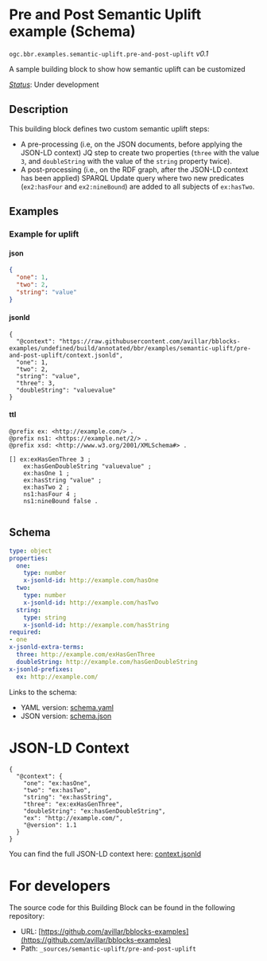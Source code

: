 
# Pre and Post Semantic Uplift example (Schema)

`ogc.bbr.examples.semantic-uplift.pre-and-post-uplift` *v0.1*

A sample building block to show how semantic uplift can be customized

[*Status*](http://www.opengis.net/def/status): Under development

## Description

This building block defines two custom semantic uplift steps:

* A pre-processing (i.e, on the JSON documents, before applying the JSON-LD context) JQ step to create two
  properties (`three` with the value `3`, and `doubleString` with the value of the `string` property twice).
* A post-processing (i.e., on the RDF graph, after the JSON-LD context has been applied) SPARQL Update
  query where two new predicates (`ex2:hasFour` and `ex2:nineBound`) are added to all subjects of `ex:hasTwo`.

## Examples

### Example for uplift
#### json
```json
{
  "one": 1,
  "two": 2,
  "string": "value"
}
```

#### jsonld
```jsonld
{
  "@context": "https://raw.githubusercontent.com/avillar/bblocks-examples/undefined/build/annotated/bbr/examples/semantic-uplift/pre-and-post-uplift/context.jsonld",
  "one": 1,
  "two": 2,
  "string": "value",
  "three": 3,
  "doubleString": "valuevalue"
}
```

#### ttl
```ttl
@prefix ex: <http://example.com/> .
@prefix ns1: <https://example.net/2/> .
@prefix xsd: <http://www.w3.org/2001/XMLSchema#> .

[] ex:exHasGenThree 3 ;
    ex:hasGenDoubleString "valuevalue" ;
    ex:hasOne 1 ;
    ex:hasString "value" ;
    ex:hasTwo 2 ;
    ns1:hasFour 4 ;
    ns1:nineBound false .


```

## Schema

```yaml
type: object
properties:
  one:
    type: number
    x-jsonld-id: http://example.com/hasOne
  two:
    type: number
    x-jsonld-id: http://example.com/hasTwo
  string:
    type: string
    x-jsonld-id: http://example.com/hasString
required:
- one
x-jsonld-extra-terms:
  three: http://example.com/exHasGenThree
  doubleString: http://example.com/hasGenDoubleString
x-jsonld-prefixes:
  ex: http://example.com/

```

Links to the schema:

* YAML version: [schema.yaml](https://raw.githubusercontent.com/avillar/bblocks-examples/undefined/build/annotated/bbr/examples/semantic-uplift/pre-and-post-uplift/schema.json)
* JSON version: [schema.json](https://raw.githubusercontent.com/avillar/bblocks-examples/undefined/build/annotated/bbr/examples/semantic-uplift/pre-and-post-uplift/schema.yaml)


# JSON-LD Context

```jsonld
{
  "@context": {
    "one": "ex:hasOne",
    "two": "ex:hasTwo",
    "string": "ex:hasString",
    "three": "ex:exHasGenThree",
    "doubleString": "ex:hasGenDoubleString",
    "ex": "http://example.com/",
    "@version": 1.1
  }
}
```

You can find the full JSON-LD context here:
[context.jsonld](https://raw.githubusercontent.com/avillar/bblocks-examples/undefined/build/annotated/bbr/examples/semantic-uplift/pre-and-post-uplift/context.jsonld)


# For developers

The source code for this Building Block can be found in the following repository:

* URL: [https://github.com/avillar/bblocks-examples](https://github.com/avillar/bblocks-examples)
* Path: `_sources/semantic-uplift/pre-and-post-uplift`

